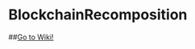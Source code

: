 # BlockchainRecomposition

##[Go to Wiki!](https://github.com/LyleNemDonald/BlockchainRecomposition/wiki)
